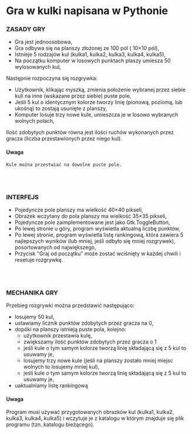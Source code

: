 # Gra w kulki napisana w Pythonie

### ZASADY GRY
- Gra jest jednoosobowa,
- Gra odbywa się na planszy złożonej ze 100 pól ( 10×10 pól),
- Istnieje 5 rodzajów kul (kulka1, kulka2, kulka3, kulka4, kulka5),
- Na początku komputer w losowych punktach plaszy umiesza 50 wylosowanych kul,

Następnie rozpoczyna się rozgrywka:
- Użytkownik, klikając myszką, zmienia położenie wybranej przez siebie kuli na inne (wskazane przez siebie) puste pole,
- Jeśli 5 kul o identycznym kolorze tworzy linię (pionową, poziomą, lub ukośną) to zostają usunięte z planszy,
- Komputer losuje trzy nowe kule, umieszcza je w losowo wybranych wolnych polach,
  
Ilość zdobytych punktów równa jest ilości ruchów wykonanych przez gracza (liczba przestawionych przez niego kul).

#### Uwaga
	Kule można przestwiać na dowolne puste pole.

<br></br>
### INTERFEJS
- Pojedyncze pole planszy ma wielkość 40×40 pikseli,
- Obrazek wczytany do pola planszy ma wielkość 35×35 pikseli,
- Pojedyncze pole zaimplementowane jest jako Gtk.ToggleButton,
- Po lewej stronie u góry, program wyświetla aktualną liczbę punktów,
- Po lewej stronie, program wyświetla listę rankingową, która zawiera 5 najlepszych wyników (lub mniej, jeśli odbyło się mniej rozgrywek), posortowanych od największego,
- Przycisk "Graj od początku" może zostać wciśnięty w każdej chwili i resetuje rozgrywkę.

<br></br>
### MECHANIKA GRY
Przebieg rozgrywki można przedstawić następująco:
- losujemy 50 kul,
- ustawiamy licznik punktów zdobytych przez gracza na 0,
- dopóki na planszy istnieją puste pola, kolejno:
  * użytkownik przestawia kulę,
  * zwiększamy ilość punktów zdobytych przez gracza o 1
  * jeśli kule o tym samym kolorze tworzą linię składającą się z 5 kul to usuwamy je,
  * losujemy trzy nowe kule (jeśli na planszy zostało mniej miejsc wolnych to losujemy mniej kul),
  * jeśli kule o tym samym kolorze tworzą linię składającą się z 5 kul to usuwamy je,
- uaktualniamy listę rankingową

#### Uwaga
Program musi używać przygotowanych obrazków kul (kulka1, kulka2, kulka3, kulka4, kulka5) i wczytuje je z katalogu w którym znajduje się plik programu (tzn. katalogu bieżącego).

